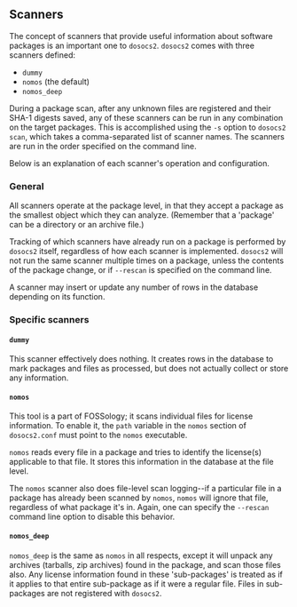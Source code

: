 ## Scanners

The concept of scanners that provide useful information about software packages
is an important one to `dosocs2`. `dosocs2` comes with three scanners defined:

* `dummy`
* `nomos` (the default)
* `nomos_deep`

During a package scan, after any unknown files are registered and their SHA-1
digests saved, any of these scanners can be run in any combination on the
target packages. This is accomplished using the `-s` option to `dosocs2 scan`,
which takes a comma-separated list of scanner names. The scanners are run
in the order specified on the command line.

Below is an explanation of each scanner's operation and configuration.

### General

All scanners operate at the package level, in that they accept a package as the
smallest object which they can analyze. (Remember that a 'package' can be a
directory or an archive file.)

Tracking of which scanners have already run on a package is performed by
`dosocs2` itself, regardless of how each scanner is implemented. `dosocs2`
will not run the same scanner multiple times on a package, unless the contents
of the package change, or if `--rescan` is specified on the command line.

A scanner may insert or update any number of rows in the database depending on
its function.

### Specific scanners

#### `dummy`

This scanner effectively does nothing. It creates rows in the database to mark
packages and files as processed, but does not actually collect or store any
information.

#### `nomos`

This tool is a part of FOSSology; it scans individual files for license
information. To enable it, the `path` variable in the `nomos` section of
`dosocs2.conf` must point to the `nomos` executable.

`nomos` reads every file in a package and tries to identify the license(s)
applicable to that file. It stores this information in the database at the
file level.

The `nomos` scanner also does file-level scan logging--if a particular file
in a package has already been scanned by `nomos`, `nomos` will ignore that
file, regardless of what package it's in. Again, one can specify the `--rescan`
command line option to disable this behavior.

#### `nomos_deep`

`nomos_deep` is the same as `nomos` in all respects, except it will unpack
any archives (tarballs, zip archives) found in the package, and scan those
files also. Any license information found in these 'sub-packages' is treated as
if it applies to that entire sub-package as if it were a regular file. Files in
sub-packages are not registered with `dosocs2`.
